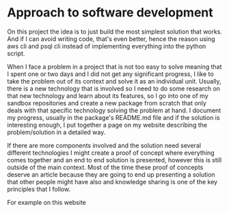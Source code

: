 # Approach to software development

On this project the idea is to just build the most simplest solution that works. And if I can avoid writing code, that's even better, hence the reason using aws cli and psql cli instead of implementing everything into the python script.

When I face a problem in a project that is not too easy to solve meaning that I spent one or two days and I did not get any significant progress, I like to take the problem out of its context and solve it as an individual unit. Usually, there is a new technology that is involved so I need to do some research on that new technology and learn about its features, so I go into one of my sandbox repositories and create a new package from scratch that only deals with that specific technology solving the problem at hand.
I document my progress, usually in the package's README.md file and if the solution is interesting enough, I put together a page on my website describing the problem/solution in a detailed way.

If there are more components involved and the solution need several different technologies I might create a proof of concept where everything comes together and an end to end solution is presented, however this is still outside of the main context. Most of the time these proof of concepts deserve an article because they are going to end up presenting a solution that other people might have also and knowledge sharing is one of the key principles that I follow.

For example on this website
